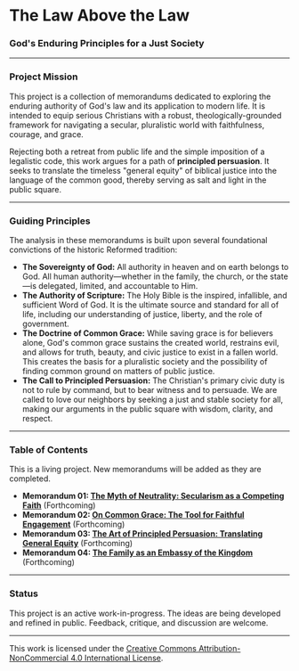 # The Law Above the Law
### God's Enduring Principles for a Just Society

---

### Project Mission

This project is a collection of memorandums dedicated to exploring the enduring authority of God's law and its application to modern life. It is intended to equip serious Christians with a robust, theologically-grounded framework for navigating a secular, pluralistic world with faithfulness, courage, and grace.

Rejecting both a retreat from public life and the simple imposition of a legalistic code, this work argues for a path of **principled persuasion**. It seeks to translate the timeless "general equity" of biblical justice into the language of the common good, thereby serving as salt and light in the public square.

---

### Guiding Principles

The analysis in these memorandums is built upon several foundational convictions of the historic Reformed tradition:

*   **The Sovereignty of God:** All authority in heaven and on earth belongs to God. All human authority—whether in the family, the church, or the state—is delegated, limited, and accountable to Him.
*   **The Authority of Scripture:** The Holy Bible is the inspired, infallible, and sufficient Word of God. It is the ultimate source and standard for all of life, including our understanding of justice, liberty, and the role of government.
*   **The Doctrine of Common Grace:** While saving grace is for believers alone, God's common grace sustains the created world, restrains evil, and allows for truth, beauty, and civic justice to exist in a fallen world. This creates the basis for a pluralistic society and the possibility of finding common ground on matters of public justice.
*   **The Call to Principled Persuasion:** The Christian's primary civic duty is not to rule by command, but to bear witness and to persuade. We are called to love our neighbors by seeking a just and stable society for all, making our arguments in the public square with wisdom, clarity, and respect.

---

### Table of Contents

This is a living project. New memorandums will be added as they are completed.

*   **Memorandum 01: [The Myth of Neutrality: Secularism as a Competing Faith](memorandums/01-the-myth-of-neutrality.md)** (Forthcoming)
*   **Memorandum 02: [On Common Grace: The Tool for Faithful Engagement](memorandums/02-on-common-grace.md)** (Forthcoming)
*   **Memorandum 03: [The Art of Principled Persuasion: Translating General Equity](memorandums/03-principled-persuasion.md)** (Forthcoming)
*   **Memorandum 04: [The Family as an Embassy of the Kingdom](memorandums/04-the-family-as-embassy.md)** (Forthcoming)

---

### Status

This project is an active work-in-progress. The ideas are being developed and refined in public. Feedback, critique, and discussion are welcome.

---

This work is licensed under the [Creative Commons Attribution-NonCommercial 4.0 International License](LICENSE.md).

